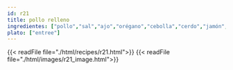 ```yaml
---
id: r21
title: pollo relleno
ingredientes: ["pollo","sal","ajo","orégano","cebolla","cerdo","jamón","mantequilla","salsa de tomate","pasas"]
plato: ["entree"]
---
```


{{< readFile file="./html/recipes/r21.html">}}
{{< readFile file="./html/images/r21_image.html">}}
